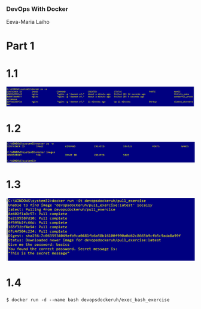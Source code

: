 ### DevOps With Docker
Eeva-Maria Laiho

# Part 1

# 1.1

![Exercise 1.1](1.1.PNG)

# 1.2

![Exercise 1.2](1.2.PNG)

# 1.3

![Exercise 1.3](1.3.PNG)

# 1.4

```$ docker run -d --name bash devopsdockeruh/exec_bash_exercise```
